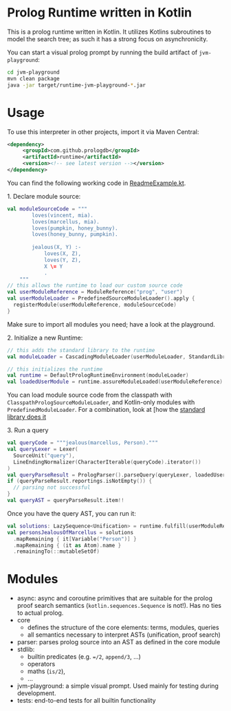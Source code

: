 # Prolog Runtime written in Kotlin

This is a prolog runtime written in Kotlin. It utilizes Kotlins subroutines
to model the search tree; as such it has a strong focus on asynchronicity.

You can start a visual prolog prompt by running the build artifact of `jvm-playground`:

```bash
cd jvm-playground
mvn clean package
java -jar target/runtime-jvm-playground-*.jar
```

# Usage

To use this interpreter in other projects, import it via Maven Central:

```xml
<dependency>
     <groupId>com.github.prologdb</groupId>
     <artifactId>runtime</artifactId>
     <version><!-- see latest version --></version>
</dependency>
```

You can find the following working code in [ReadmeExample.kt](jvm-playground/src/main/kotlin/ReadmeExample.kt).

1\. Declare module source:

```kotlin
val moduleSourceCode = """
        loves(vincent, mia).
        loves(marcellus, mia).
        loves(pumpkin, honey_bunny).
        loves(honey_bunny, pumpkin).
        
        jealous(X, Y) :-
            loves(X, Z),
            loves(Y, Z),
            X \= Y
            .
    """
// this allows the runtime to load our custom source code
val userModuleReference = ModuleReference("prog", "user")
val userModuleLoader = PredefinedSourceModuleLoader().apply {
  registerModule(userModuleReference, moduleSourceCode)
}
```

Make sure to import all modules you need; have a look at the playground.

2\. Initialize a new Runtime:

```kotlin
// this adds the standard library to the runtime
val moduleLoader = CascadingModuleLoader(userModuleLoader, StandardLibraryModuleLoader)

// this initializes the runtime
val runtime = DefaultPrologRuntimeEnvironment(moduleLoader)
val loadedUserModule = runtime.assureModuleLoaded(userModuleReference)
```

You can load module source code from the classpath with `ClasspathPrologSourceModuleLoader`,
and Kotlin-only modules with `PredefinedModuleLoader`. For a combination, look at [how the
[standard library does it](stdlib/src/main/kotlin/com/github/prologdb/runtime/stdlib/loader/StandardLibraryModuleLoader.kt)

3\. Run a query


```kotlin
val queryCode = """jealous(marcellus, Person)."""
val queryLexer = Lexer(
  SourceUnit("query"),
  LineEndingNormalizer(CharacterIterable(queryCode).iterator())
)
val queryParseResult = PrologParser().parseQuery(queryLexer, loadedUserModule.localOperators)
if (queryParseResult.reportings.isNotEmpty()) {
  // parsing not successful
}
val queryAST = queryParseResult.item!!
```

Once you have the query AST, you can run it:

```kotlin
val solutions: LazySequence<Unification> = runtime.fulfill(userModuleReference.moduleName, queryAST)
val personsJealousOfMarcellus = solutions
  .mapRemaining { it[Variable("Person")] }
  .mapRemaining { (it as Atom).name }
  .remainingTo(::mutableSetOf)
```

# Modules

* async: async and coroutine primitives that are suitable for the prolog proof search 
  semantics (`kotlin.sequences.Sequence` is not!). Has no ties to actual prolog.
* core
  * defines the structure of the core elements: terms, modules, queries
  * all semantics necessary to interpret ASTs (unification, proof search)
* parser: parses prolog source into an AST as defined in the core module
* stdlib: 
  * builtin predicates (e.g. `=/2`, `append/3`, ...)
  * operators
  * maths (`is/2`),
  * ...
* jvm-playground: a simple visual prompt. Used mainly for testing during development.
* tests: end-to-end tests for all builtin functionality